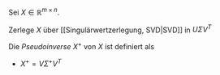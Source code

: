 Sei $X \in \mathbb{R}^{m \times n}$.

Zerlege $X$ über [[Singulärwertzerlegung, SVD|SVD]] in $U\Sigma V^T$

Die *Pseudoinverse* $X^+$ von $X$ ist definiert als
- $X^+ = V\Sigma^+V^T$